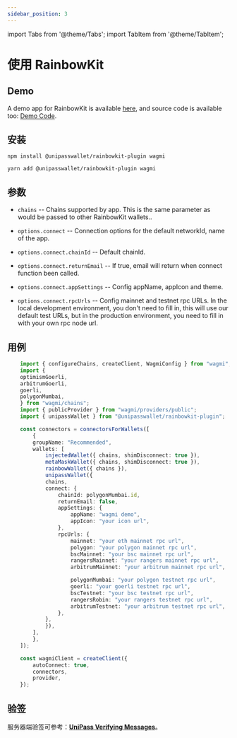 ```yaml
---
sidebar_position: 3
---
```


import Tabs from '@theme/Tabs';
import TabItem from '@theme/TabItem';

# 使用 RainbowKit

## Demo

A demo app for RainbowKit is available [here](https://up-rainbowkit-demo.vercel.app/), and source code is available too: [Demo Code](https://github.com/UniPassID/rainbowkit-demo).

## 安装


<Tabs>
<TabItem value="npm">

```shell
npm install @unipasswallet/rainbowkit-plugin wagmi
```

</TabItem>
<TabItem value="yarn">

```shell
yarn add @unipasswallet/rainbowkit-plugin wagmi
```

</TabItem>
</Tabs>

## 参数

* `chains` -- Chains supported by app. This is the same parameter as would be passed to other RainbowKit wallets..

* `options.connect` -- Connection options for the default networkId, name of the app.

* `options.connect.chainId` -- Default chainId.

* `options.connect.returnEmail` -- If true, email will return when connect function been called.

* `options.connect.appSettings` -- Config appName, appIcon and theme.

* `options.connect.rpcUrls` -- Config mainnet and testnet rpc URLs. In the local development environment, you don't need to fill in, this will use our default test URLs, but in the production environment, you need to fill in with your own rpc node url.

## 用例

```ts
    import { configureChains, createClient, WagmiConfig } from "wagmi";
    import {
    optimismGoerli,
    arbitrumGoerli,
    goerli,
    polygonMumbai,
    } from "wagmi/chains";
    import { publicProvider } from "wagmi/providers/public";
    import { unipassWallet } from "@unipasswallet/rainbowkit-plugin";

    const connectors = connectorsForWallets([
        {
        groupName: "Recommended",
        wallets: [
            injectedWallet({ chains, shimDisconnect: true }),
            metaMaskWallet({ chains, shimDisconnect: true }),
            rainbowWallet({ chains }),
            unipassWallet({
            chains,
            connect: {
                chainId: polygonMumbai.id,
                returnEmail: false,
                appSettings: {
                    appName: "wagmi demo",
                    appIcon: "your icon url",
                },
                rpcUrls: {
                    mainnet: "your eth mainnet rpc url",
                    polygon: "your polygon mainnet rpc url",
                    bscMainnet: "your bsc mainnet rpc url",
                    rangersMainnet: "your rangers mainnet rpc url",
                    arbitrumMainnet: "your arbitrum mainnet rpc url",

                    polygonMumbai: "your polygon testnet rpc url",
                    goerli: "your goerli testnet rpc url",
                    bscTestnet: "your bsc testnet rpc url",
                    rangersRobin: "your rangers testnet rpc url",
                    arbitrumTestnet: "your arbitrum testnet rpc url",
                },
            },
            }),
        ],
        },
    ]);

    const wagmiClient = createClient({
        autoConnect: true,
        connectors,
        provider,
    });
```

## 验签

服务器端验签可参考：[**UniPass Verifying Messages**](../verifying-messages/01-unipass-verifying-messages.mdx)。